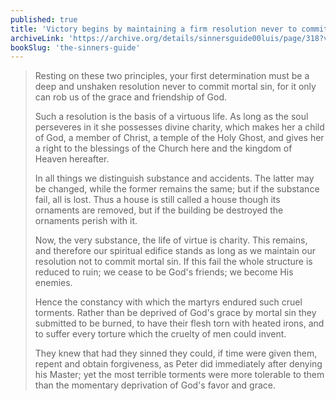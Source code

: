 ```yaml
---
published: true
title: 'Victory begins by maintaining a firm resolution never to commit mortal sin'
archiveLink: 'https://archive.org/details/sinnersguide00luis/page/318?view=theater'
bookSlug: 'the-sinners-guide'
---
```


> Resting on these two principles, your first determination must be a deep and unshaken resolution never to commit mortal sin, for it only can rob us of the grace and friendship of God.
>
> Such a resolution is the basis of a virtuous life. As long as the soul perseveres in it she possesses divine charity, which makes her a child of God, a member of Christ, a temple of the Holy Ghost, and gives her a right to the blessings of the Church here and the kingdom of Heaven hereafter.
>
> In all things we distinguish substance and accidents. The latter may be changed, while the former remains the same; but if the substance fail, all is lost. Thus a house is still called a house though its ornaments are removed, but if the building be destroyed the ornaments perish with it.
>
> Now, the very substance, the life of virtue is charity. This remains, and therefore our spiritual edifice stands as long as we maintain our resolution not to commit mortal sin. If this fail the whole structure is reduced to ruin; we cease to be God's friends; we become His enemies.
>
> Hence the constancy with which the martyrs endured such cruel torments. Rather than be deprived of God's grace by mortal sin they submitted to be burned, to have their flesh torn with heated irons, and to suffer every torture which the cruelty of men could invent.
>
> They knew that had they sinned they could, if time were given them, repent and obtain forgiveness, as Peter did immediately after denying his Master; yet the most terrible torments were more tolerable to them than the momentary deprivation of God's favor and grace.
